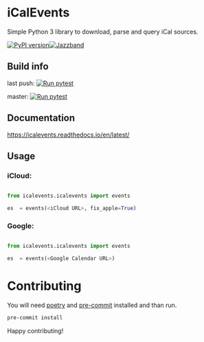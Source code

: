 # iCalEvents

Simple Python 3 library to download, parse and query iCal sources.

[![PyPI version](https://badge.fury.io/py/icalevents.svg)](https://badge.fury.io/py/icalevents)[![Jazzband](https://jazzband.co/static/img/badge.svg)](https://jazzband.co/)

## Build info

last push: [![Run pytest](https://github.com/jazzband/icalevents/actions/workflows/tests.yml/badge.svg)](https://github.com/jazzband/icalevents/actions/workflows/tests.yml)

master: [![Run pytest](https://github.com/jazzband/icalevents/actions/workflows/tests.yml/badge.svg?branch=master)](https://github.com/jazzband/icalevents/actions/workflows/tests.yml?query=branch%3Amaster++)

## Documentation

https://icalevents.readthedocs.io/en/latest/

## Usage

### iCloud:

```python

from icalevents.icalevents import events

es  = events(<iCloud URL>, fix_apple=True)
```

### Google:

```python

from icalevents.icalevents import events

es  = events(<Google Calendar URL>)
```

# Contributing

You will need [poetry](https://github.com/python-poetry/poetry) and [pre-commit](https://pre-commit.com/index.html) installed and than run.

```bash
pre-commit install
```

Happy contributing!
